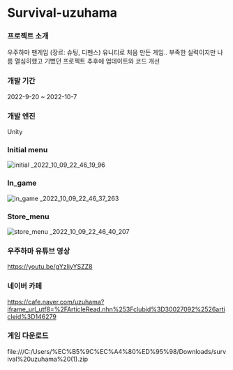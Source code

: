 # Survival-uzuhama

### 프로젝트 소개
우주하마 팬게임 (장르: 슈팅, 디펜스)
유니티로 처음 만든 게임.. 
부족한 실력이지만 나름 열심히했고 기뻤던 프로젝트
추후에 업데이트와 코드 개선

### 개발 기간
2022-9-20 ~ 2022-10-7

### 개발 엔진
Unity

### Initial menu
![initial _2022_10_09_22_46_19_96](https://user-images.githubusercontent.com/87477736/205858484-a70a3fd4-c74a-4918-9bed-5531390af938.png)

### In_game
![in_game _2022_10_09_22_46_37_263](https://user-images.githubusercontent.com/87477736/205858956-ac4380e2-ee55-48de-9a4c-67f839142200.png)

### Store_menu
![store_menu _2022_10_09_22_46_40_207](https://user-images.githubusercontent.com/87477736/205859034-1d8caf9b-73b9-4e2c-b929-c21e74ffd7f3.png)

### 우주하마 유튜브 영상
https://youtu.be/gYzliyYSZZ8

### 네이버 카페
https://cafe.naver.com/uzuhama?iframe_url_utf8=%2FArticleRead.nhn%253Fclubid%3D30027092%2526articleid%3D146279

### 게임 다운로드
file:///C:/Users/%EC%B5%9C%EC%A4%80%ED%95%98/Downloads/survival%20uzuhama%20(1).zip
